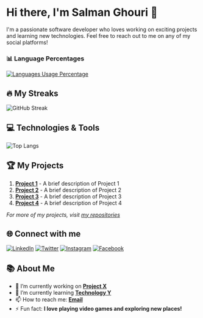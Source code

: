 # Hi there, I'm Salman Ghouri 👋

I'm a passionate software developer who loves working on exciting projects and learning new technologies. Feel free to reach out to me on any of my social platforms!

### 📊 Language Percentages

[![Languages Usage Percentage](https://github-readme-stats.vercel.app/api/top-langs/?username=salmanghouridev&theme=tokyonight&layout=compact&langs_count=8)](https://github.com/salmanghouridev/github-readme-stats)

## 🔥 My Streaks

![GitHub Streak](https://github-readme-streak-stats.herokuapp.com/?user=salmanghouridev&theme=tokyonight)

## 💻 Technologies & Tools

![Top Langs](https://github-readme-stats.vercel.app/api/top-langs/?username=salmanghouridev&layout=compact&theme=tokyonight)

## 🏆 My Projects

1. **[Project 1](https://github.com/salmanghouridev/project1)** - A brief description of Project 1
2. **[Project 2](https://github.com/salmanghouridev/project2)** - A brief description of Project 2
3. **[Project 3](https://github.com/salmanghouridev/project3)** - A brief description of Project 3
4. **[Project 4](https://github.com/salmanghouridev/project4)** - A brief description of Project 4

_For more of my projects, visit [my repositories](https://github.com/salmanghouridev?tab=repositories)_

## 🌐 Connect with me

[![LinkedIn](https://img.shields.io/badge/LinkedIn-%230077B5.svg?&style=for-the-badge&logo=linkedin&logoColor=white)](https://www.linkedin.com/in/salmanghouridev/)
[![Twitter](https://img.shields.io/badge/Twitter-%231DA1F2.svg?&style=for-the-badge&logo=twitter&logoColor=white)](https://twitter.com/salmanghouridev)
[![Instagram](https://img.shields.io/badge/Instagram-%23E4405F.svg?&style=for-the-badge&logo=instagram&logoColor=white)](https://www.instagram.com/salmanghouridev/)
[![Facebook](https://img.shields.io/badge/Facebook-%231877F2.svg?&style=for-the-badge&logo=facebook&logoColor=white)](https://www.facebook.com/salmanghouridev)

## 📚 About Me

- 🔭 I’m currently working on **[Project X](https://github.com/salmanghouridev/projectX)**
- 🌱 I’m currently learning **[Technology Y](https://example.com/technologyY)**
- 📫 How to reach me: **[Email](mailto:salmanghouridev@example.com)**
- ⚡ Fun fact: **I love playing video games and exploring new places!**
